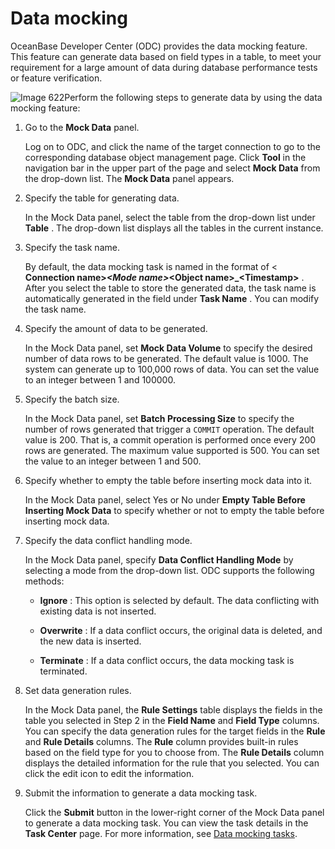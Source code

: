 Data mocking 
=================================

OceanBase Developer Center (ODC) provides the data mocking feature. This feature can generate data based on field types in a table, to meet your requirement for a large amount of data during database performance tests or feature verification. 

![Image 622](https://help-static-aliyun-doc.aliyuncs.com/assets/img/en-US/7199620261/p270066.png)Perform the following steps to generate data by using the data mocking feature:

1. Go to the **Mock Data** panel. 

   Log on to ODC, and click the name of the target connection to go to the corresponding database object management page. Click **Tool** in the navigation bar in the upper part of the page and select **Mock Data** from the drop-down list. The **Mock Data** panel appears.
   

2. Specify the table for generating data. 

   In the Mock Data panel, select the table from the drop-down list under **Table** . The drop-down list displays all the tables in the current instance.
   

3. Specify the task name. 

   By default, the data mocking task is named in the format of \< **Connection name\>_\<Mode name\>_\<Object name\>_\<Timestamp\>** . After you select the table to store the generated data, the task name is automatically generated in the field under **Task Name** . You can modify the task name.
   

4. Specify the amount of data to be generated. 

   In the Mock Data panel, set **Mock Data Volume** to specify the desired number of data rows to be generated. The default value is 1000. The system can generate up to 100,000 rows of data. You can set the value to an integer between 1 and 100000.
   

5. Specify the batch size. 

   In the Mock Data panel, set **Batch Processing Size** to specify the number of rows generated that trigger a `COMMIT` operation. The default value is 200. That is, a commit operation is performed once every 200 rows are generated. The maximum value supported is 500. You can set the value to an integer between 1 and 500.
   

6. Specify whether to empty the table before inserting mock data into it. 

   In the Mock Data panel, select Yes or No under **Empty Table Before Inserting Mock Data** to specify whether or not to empty the table before inserting mock data.
   

7. Specify the data conflict handling mode. 

   In the Mock Data panel, specify **Data Conflict Handling Mode** by selecting a mode from the drop-down list. ODC supports the following methods:
   * **Ignore** : This option is selected by default. The data conflicting with existing data is not inserted.

     
   
   * **Overwrite** : If a data conflict occurs, the original data is deleted, and the new data is inserted.

     
   
   * **Terminate** : If a data conflict occurs, the data mocking task is terminated.

     
   

   

8. Set data generation rules. 

   In the Mock Data panel, the **Rule Settings** table displays the fields in the table you selected in Step 2 in the **Field Name** and **Field Type** columns. You can specify the data generation rules for the target fields in the **Rule** and **Rule Details** columns. The **Rule** column provides built-in rules based on the field type for you to choose from. The **Rule Details** column displays the detailed information for the rule that you selected. You can click the edit icon to edit the information.
   

9. Submit the information to generate a data mocking task. 

   Click the **Submit** button in the lower-right corner of the Mock Data panel to generate a data mocking task. You can view the task details in the **Task Center** page. For more information, see [Data mocking tasks](../7.client-odc-task-management/4.client-odc-data-mocking-tasks.md). 

   



